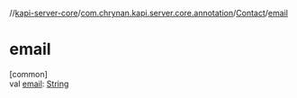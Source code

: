 //[kapi-server-core](../../../index.md)/[com.chrynan.kapi.server.core.annotation](../index.md)/[Contact](index.md)/[email](email.md)

# email

[common]\
val [email](email.md): [String](https://kotlinlang.org/api/latest/jvm/stdlib/kotlin/-string/index.html)

